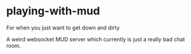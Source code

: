 # playing-with-mud
For when you just want to get down and dirty

A weird websocket MUD server which currently is just a really bad chat room.
